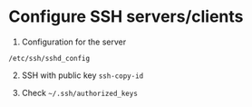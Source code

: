 # Configure SSH servers/clients

1. Configuration for the server
```
/etc/ssh/sshd_config
```

2. SSH with public key `ssh-copy-id`

3. Check `~/.ssh/authorized_keys`


